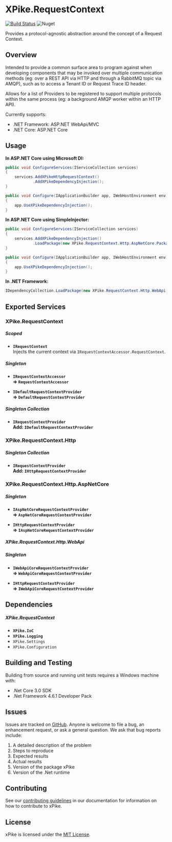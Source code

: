 # XPike.RequestContext

[![Build Status](https://dev.azure.com/xpike/xpike/_apis/build/status/xpike.requestcontext?branchName=master)](https://dev.azure.com/xpike/xpike/_build/latest?definitionId=12&branchName=master)
![Nuget](https://img.shields.io/nuget/v/XPike.RequestContext)

Provides a protocol-agnostic abstraction around the concept of a Request Context.

## Overview

Intended to provide a common surface area to program against when developing components
that may be invoked over multiple communication methods (eg: over a REST API via HTTP and
through a RabbitMQ topic via AMQP), such as to access a Tenant ID or Request Trace ID header.

Allows for a list of Providers to be registered to support multiple protocols within the
same process (eg: a background AMQP worker within an HTTP API).

Currently supports:
- .NET Framework: ASP.NET WebApi/MVC
- .NET Core: ASP.NET Core

## Usage

**In ASP.NET Core using Microsoft DI:**

```csharp
public void ConfigureServices(IServiceCollection services)
{
    services.AddXPikeHttpRequestContext()
            .AddXPikeDependencyInjection();
}

public void Configure(IApplicationBuilder app, IWebHostEnvironment env)
{
    app.UseXPikeDependencyInjection();
}
```

**In ASP.NET Core using SimpleInjector:**

```csharp
public void ConfigureServices(IServiceCollection services)
{
    services.AddXPikeDependencyInjection()
            .LoadPackage(new XPike.RequestContext.Http.AspNetCore.Package());
}

public void Configure(IApplicationBuilder app, IWebHostEnvironment env)
{
    app.UseXPikeDependencyInjection();
}
```

**In .NET Framework:**

```csharp
IDependencyCollection.LoadPackage(new XPike.RequestContext.Http.WebApi.Package());
```

## Exported Services

### XPike.RequestContext

##### Scoped

- **`IRequestContext`**  
  Injects the current context via `IRequestContextAccessor.RequestContext`.

##### Singleton

- **`IRequestContextAccessor`**  
  **=> `RequestContextAccessor`**

- **`IDefaultRequestContextProvider`**  
  **=> `DefaultRequestContextProvider`**

##### Singleton Collection

- **`IRequestContextProvider`**  
  **Add: `IDefaultRequestContextProvider`**

### XPike.RequestContext.Http

##### Singleton Collection

- **`IRequestContextProvider`**  
  **Add: `IHttpRequestContextProvider`**

### XPike.RequestContext.Http.AspNetCore

##### Singleton

- **`IAspNetCoreRequestContextProvider`**  
  **=> `AspNetCoreRequestContextProvider`**

- **`IHttpRequestContextProvider`**  
  **=> `IAspNetCoreRequestContextProvider`**

##### XPike.RequestContext.Http.WebApi

##### Singleton

- **`IWebApiCoreRequestContextProvider`**  
  **=> `WebApiCoreRequestContextProvider`**

- **`IHttpRequestContextProvider`**  
  **=> `IWebApiCoreRequestContextProvider`**

## Dependencies

##### XPike.RequestContext

- **`XPike.IoC`**
- **`XPike.Logging`**
- `XPike.Settings`
- `XPike.Configuration`

## Building and Testing

Building from source and running unit tests requires a Windows machine with:

* .Net Core 3.0 SDK
* .Net Framework 4.6.1 Developer Pack

## Issues

Issues are tracked on [GitHub](https://github.com/xpike/request-context/issues). Anyone is welcome to file a bug,
an enhancement request, or ask a general question. We ask that bug reports include:

1. A detailed description of the problem
2. Steps to reproduce
3. Expected results
4. Actual results
5. Version of the package xPike
6. Version of the .Net runtime

## Contributing

See our [contributing guidelines](https://github.com/xpike/documentation/blob/master/docfx_project/articles/contributing.md)
in our documentation for information on how to contribute to xPike.

## License

xPike is licensed under the [MIT License](LICENSE).
